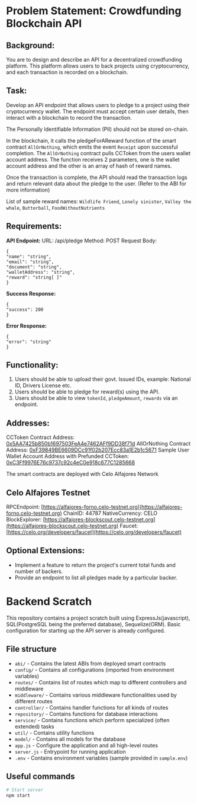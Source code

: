 # Problem Statement: Crowdfunding Blockchain API

## Background:
You are to design and describe an API for a decentralized crowdfunding platform. This platform allows users to back projects using cryptocurrency, and each transaction is recorded on a blockchain.

## Task:
Develop an API endpoint that allows users to pledge to a project using their cryptocurrency wallet. The endpoint must accept certain user details, then interact with a blockchain to record the transaction.

The Personally Identifiable Information (PII) should not be stored on-chain.

In the blockchain, it calls the pledgeForAReward function of the smart contract `AllOrNothing`, which emits the event `Receipt` upon successful completion. The `AllOrNothing` contract pulls CCToken from the users wallet account address. The function receives 2 parameters, one is the wallet account address and the other is an array of hash of reward names.

Once the transaction is complete, the API should read the transaction logs and return relevant data about the pledge to the user. (Refer to the ABI for more information)

List of sample reward names: `Wildlife Friend`, `Lonely sinister`, `Valley the whale`, `Butterball`, `FoodWithoutNutrients`

## Requirements:

**API Endpoint:**
URL: /api/pledge
Method: POST
Request Body:
```
{
"name": "string",
"email": "string",
"document": "string",
"walletAddress": "string",
"reward": "string[ ]"
}
```
**Success Response:**
```
{
"success": 200
}
```
**Error Response:**
```
{
"error": "string"
}
```

## Functionality:

1.  Users should be able to upload their govt. Issued IDs, example: National ID, Drivers License etc.
2.  Users should be able to pledge for reward(s) using the API.
3.  Users should be able to view `tokenId`, `pledgeAmount`, `rewards` via an endpoint.
    
## Addresses:

CCToken Contract Address: [0x5AA7425b850b1697503FeA4e7462AFf9DD38f71d](https://alfajores.celoscan.io/address/0x5AA7425b850b1697503FeA4e7462AFf9DD38f71d)
AllOrNothing Contract Address: [0xF39849BE6609DCc91f02b207Ecc83a1E2b1c5671](https://alfajores.celoscan.io/address/0xF39849BE6609DCc91f02b207Ecc83a1E2b1c5671)
Sample User Wallet Account Address with Prefunded CCToken: [0xC3Ff9976E76c9737c92c4eC0e918c677C1285668](https://alfajores.celoscan.io/address/0xC3Ff9976E76c9737c92c4eC0e918c677C1285668)

The smart contracts are deployed with Celo Alfajores Network  

## Celo Alfajores Testnet
RPCEndpoint: [https://alfajores-forno.celo-testnet.org](https://alfajores-forno.celo-testnet.org)
ChainID: 44787
NativeCurrency: CELO
BlockExplorer: [https://alfajores-blockscout.celo-testnet.org](https://alfajores-blockscout.celo-testnet.org)
Faucet: [https://celo.org/developers/faucet](https://celo.org/developers/faucet)

## Optional Extensions:
-   Implement a feature to return the project's current total funds and number of backers.
-   Provide an endpoint to list all pledges made by a particular backer.


# Backend Scratch

This repository contains a project scratch built using ExpressJs(javascript), SQL(PostgreSQL being the preferred database), Sequelize(ORM). Basic configuration for starting up the API server is already configured.

## File structure

- `abi/` - Contains the latest ABIs from deployed smart contracts
- `config/` - Contains all configurations (imported from environment variables)
- `routes/` - Contains list of routes which map to different controllers and middleware
- `middleware/` - Contains various middleware functionalities used by different routes
- `controller/` - Contains handler functions for all kinds of routes
- `repository/` - Contains functions for database interactions
- `service/` - Contains functions which perform specialized (often extended) tasks 
- `util/` - Contains utility functions
- `model/` - Contains all models for the database
- `app.js` - Configure the application and all high-level routes
- `server.js` - Entrypoint for running application
- `.env` - Contains environment variables (sample provided in `sample.env`)

## Useful commands

```bash
# Start server
npm start
```

